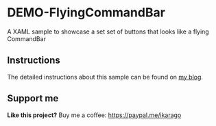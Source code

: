 # DEMO-FlyingCommandBar
A XAML sample to showcase a set set of buttons that looks like a flying CommandBar


## Instructions
The detailed instructions about this sample can be found on [my blog](https://www.ikarago.com/development/uwp-flyingcommandbar/).


## Support me
**Like this project?** Buy me a coffee: https://paypal.me/ikarago

